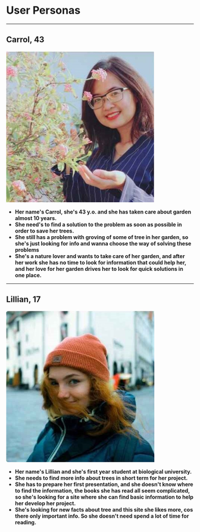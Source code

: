 # User Personas

<!-- some introduction -->

---

<!-- a persona -->

## Carrol, 43

![photo](./Carroll43.jpg)

- **Her name's Carrol, she's 43 y.o. and she has taken care about garden almost
  10 years.**
- **She need's to find a solution to the problem as soon as possible in order to
  save her trees.**
- **She still has a problem with groving of some of tree in her garden, so she's
  just looking for info and wanna choose the way of solving these problems**
- **She's a nature lover and wants to take care of her garden, and after her
  work she has no time to look for information that could help her, and her love
  for her garden drives her to look for quick solutions in one place.**

---

## Lillian, 17

![photo](./Lillian17.jpg)

- **Her name's Lillian and she's first year student at biological university.**
- **She needs to find more info about trees in short term for her projeсt.**
- **She has to prepare her first presentation, and she doesn't know where to
  find the information, the books she has read all seem complicated, so she's
  looking for a site where she can find basic information to help her develop
  her project.**
- **She's looking for new facts about tree and this site she likes more, cos
  there only important info. So she doesn't need spend a lot of time for
  reading.**
